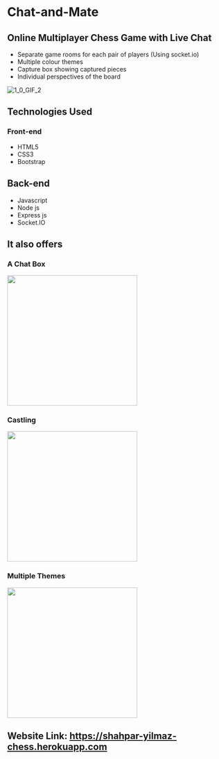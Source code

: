 # Chat-and-Mate
## Online Multiplayer Chess Game with Live Chat
* Separate game rooms for each pair of players (Using socket.io)
* Multiple colour themes
* Capture box showing captured pieces
* Individual  perspectives of the board

![1_0_GIF_2](https://user-images.githubusercontent.com/78541121/148607290-ceea3ccf-7fac-42c5-bd6e-0835d73f8322.GIF)
<!-- ![IMG_4535](https://user-images.githubusercontent.com/78541121/148611171-cded0d60-55ec-4f89-a34e-6ee8903c3628.jpg)
![IMG_4536](https://user-images.githubusercontent.com/78541121/148611048-20352341-18bd-4dda-bcfb-c32ab2f03507.jpg) -->

## Technologies Used
### Front-end
* HTML5
* CSS3
* Bootstrap
## Back-end
* Javascript
* Node js
* Express js
* Socket.IO

## It also offers
### A Chat Box

<!-- <div style="width:100%;display:flex;justify-content:space-between;">
  <img src="https://user-images.githubusercontent.com/78541121/148651057-10a3d94a-a893-4d1a-9bdc-88c6e641227c.GIF" height="300" />
  <img src="https://user-images.githubusercontent.com/78541121/148650896-8d37471d-d49b-4942-9f43-b3875efb6594.GIF" height="300" />
</div> -->

<img src="https://user-images.githubusercontent.com/78541121/148651057-10a3d94a-a893-4d1a-9bdc-88c6e641227c.GIF" height="300" />

### Castling

<!-- ![castle](https://user-images.githubusercontent.com/78541121/148650896-8d37471d-d49b-4942-9f43-b3875efb6594.GIF) -->
<img src="https://user-images.githubusercontent.com/78541121/148650896-8d37471d-d49b-4942-9f43-b3875efb6594.GIF" height="300" />

### Multiple Themes

<img src="https://user-images.githubusercontent.com/78541121/148650975-36636c33-a2d3-4936-be61-15e41d210ef6.jpg" height="300" />
<!-- ![IMG_4536](https://user-images.githubusercontent.com/78541121/148650975-36636c33-a2d3-4936-be61-15e41d210ef6.jpg) -->

## Website Link: https://shahpar-yilmaz-chess.herokuapp.com
